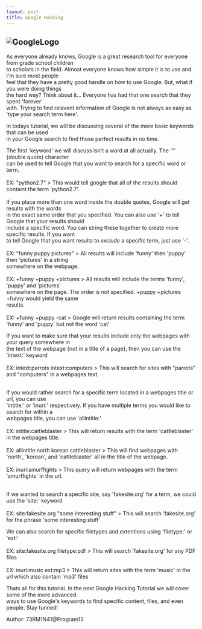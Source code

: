 ```yaml
---
layout: post
title: Google Hacking
---
```

![GoogleLogo](http://programthirteen.com/images/google.jpg)
---
<p>As everyone already knows, Google is a great research tool for everyone from grade school children<br />
to scholars in the field. Almost everyone knows how simple it is to use and I'm sure most people<br />
feel that they have a pretty good handle on how to use Google. But, what if you were doing things<br />
the hard way? Think about it... Everyone has had that one search that they spent 'forever'<br />
with. Trying to find relavent information of Google is not always as easy as 'type your search term here'.</p>
<p>In todays tutorial, we will be discussing several of the more basic keywords that can be used <br />
in your Google search to find those perfect results in no time.</p>
<p>The first 'keyword' we will discuss isn't a word at all actually. The '"' {double quote} character<br />
can be used to tell Google that you want to search for a specific word or term.<br /><br />
EX: "python2.7" > This would tell google that all of the results should containt the term 'python2.7'.<br /><br />
If you place more than one word inside the double quotes, Google will get results with the words<br />
in the exact same order that you specified. You can also use '+' to tell Google that your results should<br />
include a specific word. You can string these together to create more specific results. If you want<br />
to tell Google that you want results to <em>exclude</em> a specific term, just use '-'.<br /><br />
EX: "funny puppy pictures" > All results will include 'funny' then 'puppy' then 'pictures' in a string<br />
somewhere on the webpage.<br /><br />
EX: +funny +puppy +pictures > All results will include the terms 'funny', 'puppy' and 'pictures'<br />
somewhere on the page. The order is not specified. +puppy +pictures +funny would yield the same<br />
results.<br /><br />
EX: +funny +puppy -cat > Google will return results containing the term 'funny' and 'puppy' but not the word 'cat'
</p>
<p>If you want to make sure that your results include only the webpages with your query somewhere in<br />
the text of the webpage {not in a title of a page}, then you can use the 'intext:' keyword<br /><br />
EX: intext:parrots intext:computers > This will search for sites with "parrots" and "computers" in a webpages text.
<br /><br />
</p>
<p>If you would rather search for a specific term located in a webpages title or url, you can use<br />
'intitle:' or 'inurl:' respectively. If you have multiple terms you would like to search for within a<br />
webpages title, you can use 'allintitle:'<br /><br />
EX: intitle:cattleblaster > This will return results with the term 'cattleblaster' in the webpages title.<br /><br />
EX: allintitle:north korean cattleblaster > This will find webpages with 'north', 'korean', and 'cattleblaster' all in the title of the webpage.<br /><br />
EX: inurl:smurffights > This query will return webpages with the term 'smurffights' in the url.<br /><br />
</p>
<p>If we wanted to search a specific site, say 'fakesite.org' for a term, we could use the 'site:' keyword<br /><br />
EX: site:fakesite.org "some interesting stuff" > This will search 'fakesite.org' for the phrase 'some interesting stuff'<br /></p>
<p>We can also search for specific filetypes and extentions using 'filetype:' or 'ext:'<br /><br />
EX: site:fakesite.org filetype:pdf > This will search 'fakesite.org' for any PDF files<br /><br />
EX: inurl:music ext:mp3 > This will return sites with the term 'music' in the url which also contain 'mp3' files<br /></p>
<p>Thats all for this tutorial. In the next Google Hacking Tutorial we will cover some of the more advanced<br />
ways to use Google's keywords to find specific content, files, and even people. Stay tunned!
<p align="left">Author: 73RM1N41@Program13</p>
